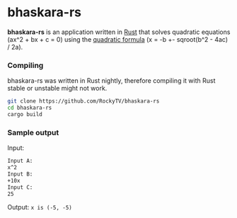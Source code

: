 # bhaskara-rs
**bhaskara-rs** is an application written in [Rust][rust] that solves quadratic equations (ax^2 + bx + c = 0) using the [quadratic formula][formula] (x = -b +- sqroot(b^2 - 4ac) / 2a).

### Compiling
bhaskara-rs was written in Rust nightly, therefore compiling it with Rust stable or unstable might not work.
```bash
git clone https://github.com/RockyTV/bhaskara-rs
cd bhaskara-rs
cargo build
```

### Sample output
Input:
```bash
Input A:
x^2
Input B:
+10x
Input C:
25
```
Output:
`x is (-5, -5)`

[rust]: https://rust-lang.org/
[formula]: https://en.wikipedia.org/wiki/Quadratic_formula
